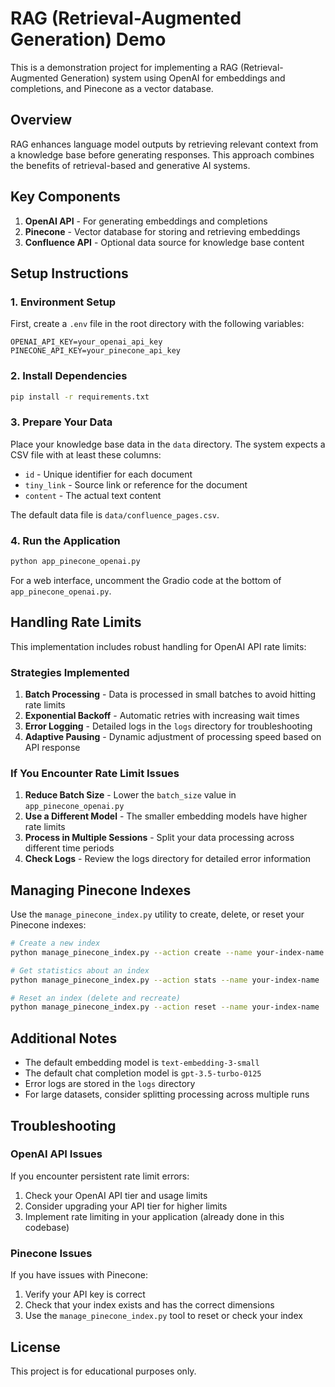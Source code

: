 # RAG (Retrieval-Augmented Generation) Demo

This is a demonstration project for implementing a RAG (Retrieval-Augmented Generation) system using OpenAI for embeddings and completions, and Pinecone as a vector database.

## Overview

RAG enhances language model outputs by retrieving relevant context from a knowledge base before generating responses. This approach combines the benefits of retrieval-based and generative AI systems.

## Key Components

1. **OpenAI API** - For generating embeddings and completions
2. **Pinecone** - Vector database for storing and retrieving embeddings
3. **Confluence API** - Optional data source for knowledge base content

## Setup Instructions

### 1. Environment Setup

First, create a `.env` file in the root directory with the following variables:

```
OPENAI_API_KEY=your_openai_api_key
PINECONE_API_KEY=your_pinecone_api_key
```

### 2. Install Dependencies

```bash
pip install -r requirements.txt
```

### 3. Prepare Your Data

Place your knowledge base data in the `data` directory. The system expects a CSV file with at least these columns:
- `id` - Unique identifier for each document
- `tiny_link` - Source link or reference for the document
- `content` - The actual text content

The default data file is `data/confluence_pages.csv`.

### 4. Run the Application

```bash
python app_pinecone_openai.py
```

For a web interface, uncomment the Gradio code at the bottom of `app_pinecone_openai.py`.

## Handling Rate Limits

This implementation includes robust handling for OpenAI API rate limits:

### Strategies Implemented

1. **Batch Processing** - Data is processed in small batches to avoid hitting rate limits
2. **Exponential Backoff** - Automatic retries with increasing wait times
3. **Error Logging** - Detailed logs in the `logs` directory for troubleshooting
4. **Adaptive Pausing** - Dynamic adjustment of processing speed based on API response

### If You Encounter Rate Limit Issues

1. **Reduce Batch Size** - Lower the `batch_size` value in `app_pinecone_openai.py`
2. **Use a Different Model** - The smaller embedding models have higher rate limits
3. **Process in Multiple Sessions** - Split your data processing across different time periods
4. **Check Logs** - Review the logs directory for detailed error information

## Managing Pinecone Indexes

Use the `manage_pinecone_index.py` utility to create, delete, or reset your Pinecone indexes:

```bash
# Create a new index
python manage_pinecone_index.py --action create --name your-index-name

# Get statistics about an index
python manage_pinecone_index.py --action stats --name your-index-name

# Reset an index (delete and recreate)
python manage_pinecone_index.py --action reset --name your-index-name
```

## Additional Notes

- The default embedding model is `text-embedding-3-small`
- The default chat completion model is `gpt-3.5-turbo-0125`
- Error logs are stored in the `logs` directory
- For large datasets, consider splitting processing across multiple runs

## Troubleshooting

### OpenAI API Issues

If you encounter persistent rate limit errors:
1. Check your OpenAI API tier and usage limits
2. Consider upgrading your API tier for higher limits
3. Implement rate limiting in your application (already done in this codebase)

### Pinecone Issues

If you have issues with Pinecone:
1. Verify your API key is correct
2. Check that your index exists and has the correct dimensions
3. Use the `manage_pinecone_index.py` tool to reset or check your index

## License

This project is for educational purposes only.
